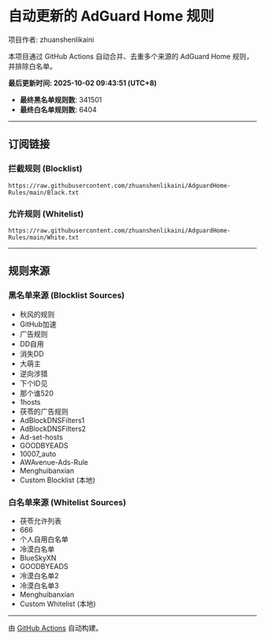 # 自动更新的 AdGuard Home 规则
项目作者: zhuanshenlikaini

本项目通过 GitHub Actions 自动合并、去重多个来源的 AdGuard Home 规则，并排除白名单。

**最后更新时间: 2025-10-02 09:43:51 (UTC+8)**

- **最终黑名单规则数**: 341501
- **最终白名单规则数**: 6404

---

## 订阅链接

### 拦截规则 (Blocklist)

```
https://raw.githubusercontent.com/zhuanshenlikaini/AdguardHome-Rules/main/Black.txt
```

### 允许规则 (Whitelist)

```
https://raw.githubusercontent.com/zhuanshenlikaini/AdguardHome-Rules/main/White.txt
```

---

## 规则来源

### 黑名单来源 (Blocklist Sources)
- 秋风的规则
- GitHub加速
- 广告规则
- DD自用
- 消失DD
- 大萌主
- 逆向涉猎
- 下个ID见
- 那个谁520
- 1hosts
- 茯苓的广告规则
- AdBlockDNSFilters1
- AdBlockDNSFilters2
- Ad-set-hosts
- GOODBYEADS
- 10007_auto
- AWAvenue-Ads-Rule
- Menghuibanxian
- Custom Blocklist (本地)

### 白名单来源 (Whitelist Sources)
- 茯苓允许列表  
- 666         
- 个人自用白名单
- 冷漠白名单   
- BlueSkyXN   
- GOODBYEADS   
- 冷漠白名单2   
- 冷漠白名单3   
- Menghuibanxian   
- Custom Whitelist (本地)

---

由 [GitHub Actions](https://github.com/features/actions) 自动构建。
